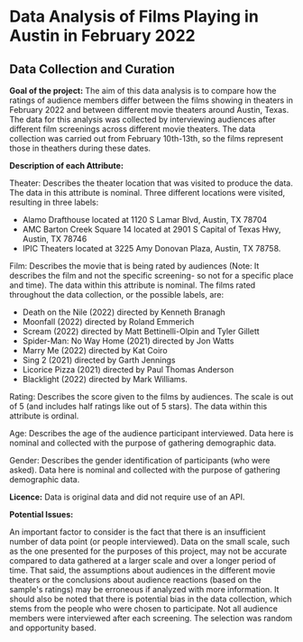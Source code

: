 # Data Analysis of Films Playing in Austin in February 2022

## Data Collection and Curation 
**Goal of the project:**
The aim of this data analysis is to compare how the ratings of audience members differ between the films showing in theaters in February 2022 and between different movie theaters around Austin, Texas. The data for this analysis was collected by interviewing audiences after different film screenings across different movie theaters. The data collection was carried out from February 10th-13th, so the films represent those in theathers during these dates. 

**Description of each Attribute:**

Theater: Describes the theater location that was visited to produce the data. The data in this attribute is nominal. Three different locations were visited, resulting in three labels:

-  Alamo Drafthouse located at 1120 S Lamar Blvd, Austin, TX 78704
-  AMC Barton Creek Square 14 located at 2901 S Capital of Texas Hwy, Austin, TX 78746
-  IPIC Theaters located at 3225 Amy Donovan Plaza, Austin, TX 78758.

Film: Describes the movie that is being rated by audiences (Note: It describes the film and not the specific screening- so not for a specific place and time). The data within this attribute is nominal. The films rated throughout the data collection, or the possible labels, are:

-  Death on the Nile (2022) directed by Kenneth Branagh
-  Moonfall (2022) directed by Roland Emmerich
-  Scream (2022) directed by Matt Bettinelli-Olpin and Tyler Gillett
-  Spider-Man: No Way Home (2021) directed by Jon Watts
-  Marry Me (2022) directed by Kat Coiro
-  Sing 2 (2021) directed by Garth Jennings
-  Licorice Pizza (2021) directed by Paul Thomas Anderson
-  Blacklight (2022) directed by Mark Williams.

Rating: Describes the score given to the films by audiences. The scale is out of 5 (and includes half ratings like out of 5 stars). The data within this attribute is ordinal. 

Age: Describes the age of the audience participant interviewed. Data here is nominal and collected with the purpose of gathering demographic data.

Gender: Describes the gender identification of participants (who were asked). Data here is nominal and collected with the purpose of gathering demographic data.

**Licence:**
Data is original data and did not require use of an API. 

**Potential Issues:**

An important factor to consider is the fact that there is an insufficient number of data point (or people interviewed). Data on the small scale, such as the one presented for the purposes of this project, may not be accurate compared to data gathered at a larger scale and over a longer period of time. That said, the assumptions about audiences in the different movie theaters or the conclusions about audience reactions (based on the sample's ratings) may be erroneous if analyzed with more information. 
It should also be noted that there is potential bias in the data collection, which stems from the people who were chosen to participate. Not all audience members were interviewed after each screening. The selection was random and opportunity based. 
